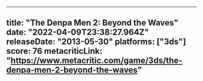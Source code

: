
---
title: "The Denpa Men 2: Beyond the Waves"
date: "2022-04-09T23:38:27.964Z"
releaseDate: "2013-05-30"
platforms: ["3ds"]
score: 76
metacriticLink: "https://www.metacritic.com/game/3ds/the-denpa-men-2-beyond-the-waves"
---

